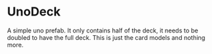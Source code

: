 # UnoDeck
A simple uno prefab. It only contains half of the deck, it needs to be doubled to have the full deck. This is just the card models and nothing more.
